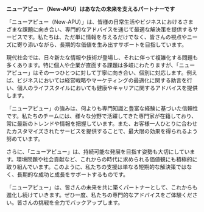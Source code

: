 **ニューアピュー（New-APU）はあなたの未来を支えるパートナーです**

「ニューアピュー（New-APU）」は、皆様の日常生活やビジネスにおけるさまざまな課題に向き合い、専門的なアドバイスを通じて最適な解決策を提供するサービスです。私たちは、ただ単に情報を与えるだけでなく、皆さんの視点やニーズに寄り添いながら、長期的な価値を生み出すサポートを目指しています。

現代社会では、日々新たな情報や技術が登場し、それに伴って複雑化する問題も多くあります。特に個人や企業が直面する課題は多岐にわたりますが、「ニューアピュー」はその一つひとつに対して丁寧に向き合い、個別に対応します。例えば、ビジネスにおいては経営戦略やマーケティングの最適化に関する助言を行い、個人のライフスタイルにおいても健康やキャリアに関するアドバイスを提供します。

「ニューアピュー」の強みは、何よりも専門知識と豊富な経験に基づいた信頼性です。私たちのチームには、様々な分野で活躍してきた専門家が在籍しており、常に最新のトレンドや情報を把握しています。また、お客様一人ひとりに合わせたカスタマイズされたサービスを提供することで、最大限の効果を得られるよう努めています。

さらに、「ニューアピュー」は、持続可能な発展を目指す姿勢も大切にしています。環境問題や社会貢献など、これからの時代に求められる価値観にも積極的に取り組んでいます。このように、私たちの支援は単なる短期的な解決策ではなく、長期的な成功と成長をサポートするものです。

「ニューアピュー」は、皆さんの未来を共に築くパートナーとして、これからも進化し続けていきます。ぜひ一度、私たちの専門的なアドバイスをご体験ください。皆さんの挑戦を全力でバックアップします。